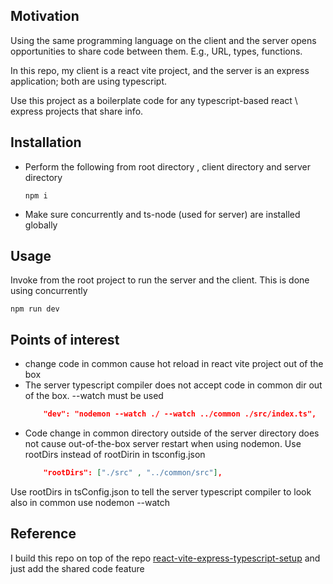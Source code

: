<h2>Motivation</h2>
<p>Using the same programming language on the client and the server opens opportunities to share code between them. E.g., URL, types, functions.</p>
<p>In this repo, my client is a react vite project, and the server is an express application; both are using typescript.</p> 
<p>Use this project as a boilerplate code for any typescript-based react \ express projects that share info.</p>



<h2>Installation</h2>
<ul>
<li>
Perform the following from root directory , client directory and server directory

```
npm i

```
</li>
<li>Make sure concurrently and ts-node (used for server) are installed globally</li>
</ul>
<h2>Usage</h2>
Invoke from the root project to run the server and the client. This is done using concurrently

```
npm run dev
```


<h2>Points of interest</h2>
<ul>
<li>change code in common cause hot reload in react vite project out of the box</li>
<li>The server typescript compiler does not accept code in common dir out of the box. --watch must be used

```json
    "dev": "nodemon --watch ./ --watch ../common ./src/index.ts",
```

</li>
<li>Code change in common directory outside of the server directory does not cause out-of-the-box server restart when using nodemon. Use rootDirs instead of rootDirin in tsconfig.json

```json
    "rootDirs": ["./src" , "../common/src"],
```

</li>
</ul>
Use rootDirs in tsConfig.json to tell the server typescript compiler to look also in common use nodemon --watch


<h2>Reference</h2>
I build this repo on top of the repo <a href='https://github.com/NathanKr/react-vite-express-typescript-setup'>react-vite-express-typescript-setup</a> and just add the shared code feature